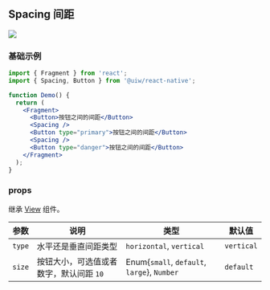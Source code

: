 Spacing 间距
---

![](https://user-images.githubusercontent.com/57083007/146733395-aed1e7d6-724e-4e8e-9491-511253b9c0ff.png)<!--rehype:style=zoom: 33%;float: right; margin-left: 15px;-->

### 基础示例

```jsx
import { Fragment } from 'react';
import { Spacing, Button } from '@uiw/react-native';

function Demo() {
  return (
    <Fragment>
      <Button>按钮之间的间距</Button>
      <Spacing />
      <Button type="primary">按钮之间的间距</Button>
      <Spacing />
      <Button type="danger">按钮之间的间距</Button>
    </Fragment>
  );
}
```

### props

继承 [View](https://facebook.github.io/react-native/docs/view#props) 组件。

| 参数 | 说明 | 类型 | 默认值|
|------|------|-----|------|
| `type` | 水平还是垂直间距类型 | `horizontal`, `vertical` | `vertical` |
| `size` | 按钮大小，可选值或者数字，默认间距 `10` | Enum{`small`, `default`, `large`}, `Number` | `default` |